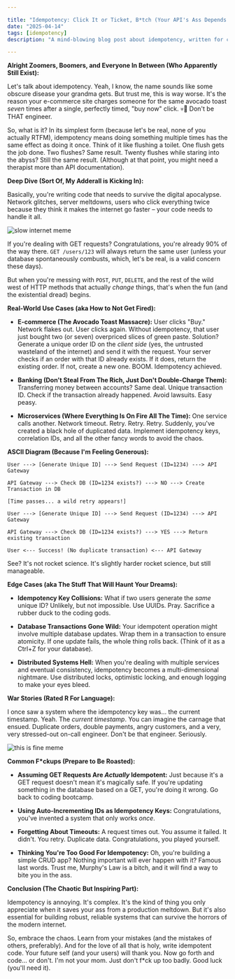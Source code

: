 ```yaml
---

title: "Idempotency: Click It or Ticket, B*tch (Your API's Ass Depends On It)"
date: "2025-04-14"
tags: [idempotency]
description: "A mind-blowing blog post about idempotency, written for chaotic Gen Z engineers. Prepare for existential dread and code that actually works."

---
```


**Alright Zoomers, Boomers, and Everyone In Between (Who Apparently Still Exist):**

Let's talk about idempotency. Yeah, I know, the name sounds like some obscure disease your grandma gets. But trust me, this is way worse. It's the reason your e-commerce site charges someone for the same avocado toast *seven* times after a single, perfectly timed, "buy now" click. 💀🙏 Don't be THAT engineer.

So, what is it? In its simplest form (because let's be real, none of you actually RTFM), idempotency means doing something multiple times has the same effect as doing it once. Think of it like flushing a toilet. One flush gets the job done. Two flushes? Same result. Twenty flushes while staring into the abyss? Still the same result. (Although at that point, you might need a therapist more than API documentation).

**Deep Dive (Sort Of, My Adderall is Kicking In):**

Basically, you're writing code that needs to survive the digital apocalypse. Network glitches, server meltdowns, users who click everything twice because they think it makes the internet go faster – your code needs to handle it all.

![slow internet meme](https://i.kym-cdn.com/entries/icons/original/000/022/940/spongebob_confused_face.jpg)

If you're dealing with GET requests? Congratulations, you're already 90% of the way there. `GET /users/123` will always return the same user (unless your database spontaneously combusts, which, let's be real, is a valid concern these days).

But when you're messing with `POST`, `PUT`, `DELETE`, and the rest of the wild west of HTTP methods that actually *change* things, that's when the fun (and the existential dread) begins.

**Real-World Use Cases (aka How to Not Get Fired):**

*   **E-commerce (The Avocado Toast Massacre):** User clicks "Buy." Network flakes out. User clicks again. Without idempotency, that user just bought two (or seven) overpriced slices of green paste. Solution? Generate a unique order ID on the *client side* (yes, the untrusted wasteland of the internet) and send it with the request. Your server checks if an order with that ID already exists. If it does, return the existing order. If not, create a new one. BOOM. Idempotency achieved.

*   **Banking (Don't Steal From The Rich, Just Don't Double-Charge Them):** Transferring money between accounts? Same deal. Unique transaction ID. Check if the transaction already happened. Avoid lawsuits. Easy peasy.

*   **Microservices (Where Everything Is On Fire All The Time):** One service calls another. Network timeout. Retry. Retry. Retry. Suddenly, you've created a black hole of duplicated data. Implement idempotency keys, correlation IDs, and all the other fancy words to avoid the chaos.

**ASCII Diagram (Because I'm Feeling Generous):**

```
User ---> [Generate Unique ID] ---> Send Request (ID=1234) ---> API Gateway

API Gateway ---> Check DB (ID=1234 exists?) ---> NO ---> Create Transaction in DB

[Time passes... a wild retry appears!]

User ---> [Generate Unique ID] ---> Send Request (ID=1234) ---> API Gateway

API Gateway ---> Check DB (ID=1234 exists?) ---> YES ---> Return existing transaction

User <--- Success! (No duplicate transaction) <--- API Gateway
```

See? It's not rocket science. It's slightly harder rocket science, but still manageable.

**Edge Cases (aka The Stuff That Will Haunt Your Dreams):**

*   **Idempotency Key Collisions:** What if two users generate the *same* unique ID? Unlikely, but not impossible. Use UUIDs. Pray. Sacrifice a rubber duck to the coding gods.

*   **Database Transactions Gone Wild:** Your idempotent operation might involve multiple database updates. Wrap them in a transaction to ensure atomicity. If one update fails, the whole thing rolls back. (Think of it as a Ctrl+Z for your database).

*   **Distributed Systems Hell:** When you're dealing with multiple services and eventual consistency, idempotency becomes a multi-dimensional nightmare. Use distributed locks, optimistic locking, and enough logging to make your eyes bleed.

**War Stories (Rated R For Language):**

I once saw a system where the idempotency key was… the current timestamp. Yeah. The *current timestamp*. You can imagine the carnage that ensued. Duplicate orders, double payments, angry customers, and a very, very stressed-out on-call engineer. Don't be that engineer. Seriously.

![this is fine meme](https://i.kym-cdn.com/photos/images/newsfeed/001/072/054/760.png)

**Common F*ckups (Prepare to Be Roasted):**

*   **Assuming GET Requests Are *Actually* Idempotent:** Just because it's a GET request doesn't mean it's magically safe. If you're updating something in the database based on a GET, you're doing it wrong. Go back to coding bootcamp.

*   **Using Auto-Incrementing IDs as Idempotency Keys:** Congratulations, you've invented a system that only works *once*.

*   **Forgetting About Timeouts:** A request times out. You assume it failed. It didn't. You retry. Duplicate data. Congratulations, you played yourself.

*   **Thinking You're Too Good For Idempotency:** Oh, you're building a simple CRUD app? Nothing important will ever happen with it? Famous last words. Trust me, Murphy's Law is a bitch, and it will find a way to bite you in the ass.

**Conclusion (The Chaotic But Inspiring Part):**

Idempotency is annoying. It's complex. It's the kind of thing you only appreciate when it saves your ass from a production meltdown. But it's also essential for building robust, reliable systems that can survive the horrors of the modern internet.

So, embrace the chaos. Learn from your mistakes (and the mistakes of others, preferably). And for the love of all that is holy, write idempotent code. Your future self (and your users) will thank you. Now go forth and code... or don't. I'm not your mom. Just don't f*ck up too badly. Good luck (you'll need it).
